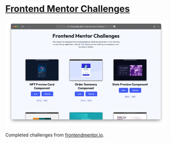 # [Frontend Mentor Challenges](https://srciaga.github.io/frontend-mentor-challenges/)

[![Index thumbnail](./images/rm-screenshot.png)](https://srciaga.github.io/frontend-mentor-challenges/)

Completed challenges from [frontendmentor.io](https://www.frontendmentor.io/).